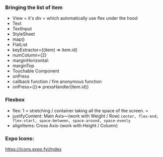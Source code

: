   
### Bringing the list of item
* View = it's div = which automatically use flex under the hood
* Text
* TextInput
* StyleSheet
* map()
* FlatList
* keyExtractor={(item) => item.id}
* numColumn={2}
* marginHorizontal: 
* marginTop
* Touchable Component
* onPress
* callback function / fire anonymous function
* onPress={()=> pressHandler(item.id)}

### Flexbox 
* flex: 1 = stretching / container taking all the space of the screen. = 
* justifyContent: Main Axis—(work with Weight / Row)
``` center, flex-end, flex-start, space-between, space-around, space-evenly ```
* alignItems: Cross Axis-(work with Height / Column)

### Expo Icons: 
https://icons.expo.fyi/Index
